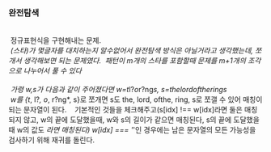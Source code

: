 ### 완전탐색
​
<br/>
​
정규표현식을 구현해내는 문제.  <br/>
​
*(스타)가 몇글자를 대치하는지 알수없어서 완전탐색 방식은 아닐거라고 생각했는데, 쪼개서 생각해보면 되는 문제였다.
​
패턴이 m개의 스타를 포함할때 문제를 m+1개의 조각으로 나누어서 풀 수 있다<br/><br/>
​
가령 w,s가 다음과 같이 주어졌다면 w=t*l?*o*r?ng*s, s=thelordoftherings  <br/>
​
w를 {t*, l?*, o*, r?ng*, s}로 쪼개면 s도 the, lord, ofthe, ring, s로 쪼갤 수 있어 매칭이 되는 문자열이 된다.
​
​
​
기본적인 것들을 체크해주고(s[idx] !== w[idx]라면 둘은 매칭되지 않고, w의 끝에 도달했을때, w와 s의 길이가 같으면 매칭된다, s의 끝에 도달했을때 w의 값도 *라면 매칭된다)  w[idx] === '*'인 경우에는 남은 문자열의 모든 가능성을 검사하기 위해 재귀를 돌린다.
​
​
​
​